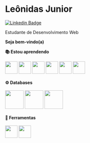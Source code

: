 
# Leônidas Junior
[![Linkedin Badge](https://img.shields.io/badge/-LinkedIn-blue?style=flat-square&logo=Linkedin&logoColor=white&link=https://www.linkedin.com/in/Lucas%20Vicentini-48402b141/)](https://www.linkedin.com/in/le%C3%B4nidas-junior/)

Estudante de Desenvolvimento Web

**Seja bem-vindo(a)**

**📚 Estou aprendendo</br>**
</br>
<img src="https://cdn.jsdelivr.net/gh/devicons/devicon/icons/javascript/javascript-original.svg" height='40' weight='40'/> <img src="https://cdn.jsdelivr.net/gh/devicons/devicon/icons/typescript/typescript-original.svg" height='40' weight='40'/> <img src="https://cdn.jsdelivr.net/gh/devicons/devicon/icons/html5/html5-original-wordmark.svg" height='40' weight='40'/> <img src="https://cdn.jsdelivr.net/gh/devicons/devicon/icons/css3/css3-original-wordmark.svg" height='40' weight='40'/> <img src="https://cdn.jsdelivr.net/gh/devicons/devicon/icons/unix/unix-original.svg" height='40' weight='40'/> <img src="https://cdn.jsdelivr.net/gh/devicons/devicon/icons/bash/bash-original.svg" height='40' weight='40' /></br>
 </br>
**:gear: Databases</br>**
</br>
<img src="https://cdn.jsdelivr.net/gh/devicons/devicon/icons/mysql/mysql-original-wordmark.svg" height='60' weight='60' /> <img src="https://cdn.jsdelivr.net/gh/devicons/devicon/icons/mongodb/mongodb-original-wordmark.svg" height='60' weight='60' /> <img src="https://cdn.jsdelivr.net/gh/devicons/devicon/icons/microsoftsqlserver/microsoftsqlserver-plain-wordmark.svg" height='60' weight='60' />
</br>
</br>
**:toolbox: Ferramentas**</br>
</br>
<img src="https://cdn.jsdelivr.net/gh/devicons/devicon/icons/visualstudio/visualstudio-plain.svg" height='40' weight='40' /> <img src="https://cdn.jsdelivr.net/gh/devicons/devicon/icons/git/git-original.svg" height='40' weight='40' />
</br></br>
